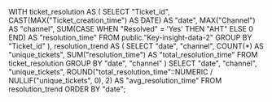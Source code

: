 WITH ticket_resolution AS (
  SELECT
    "Ticket_id",
    CAST(MAX("Ticket_creation_time") AS DATE) AS "date",
    MAX("Channel") AS "channel",
    SUM(CASE WHEN "Resolved" = 'Yes' THEN "AHT" ELSE 0 END) AS "resolution_time"
  FROM public."Key-insight-data-2"
  GROUP BY "Ticket_id"
),
resolution_trend AS (
  SELECT
    "date",
    "channel",
    COUNT(*) AS "unique_tickets",
    SUM("resolution_time") AS "total_resolution_time"
  FROM ticket_resolution
  GROUP BY "date", "channel"
)
SELECT
  "date",
  "channel",
  "unique_tickets",
  ROUND("total_resolution_time"::NUMERIC / NULLIF("unique_tickets", 0), 2) AS "avg_resolution_time"
FROM resolution_trend
ORDER BY "date";
